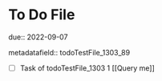 # To Do File

due:: 2022-09-07

metadatafield:: todoTestFile_1303_89

- [ ] Task of todoTestFile_1303 1 [[Query me]]
